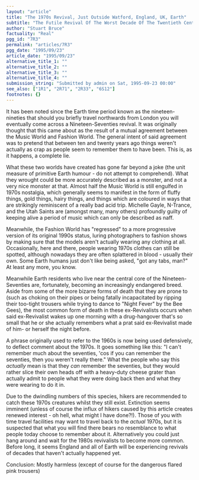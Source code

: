 ```yaml
---
layout: "article"
title: "The 1970s Revival, Just Outside Watford, England, UK, Earth"
subtitle: "The Futile Revival Of The Worst Decade Of The Twentieth Century"
author: "Stuart Bruce"
factuality: "Real"
pgg_id: "7R3"
permalink: "articles/7R3"
pgg_date: "1995/09/23"
article_date: "1995/09/23"
alternative_title_1: ""
alternative_title_2: ""
alternative_title_3: ""
alternative_title_4: ""
submission_string: "Submitted by admin on Sat, 1995-09-23 00:00"
see_also: ["1R1", "2R71", "2R33", "6S12"]
footnotes: {}
---
```

<div>
<p>It has been noted since the Earth time period known as the nineteen- nineties that should you briefly travel northwards from London you will eventually come across a Nineteen-Seventies revival. It was originally thought that this came about as the result of a mutual agreement between the Music World and Fashion World. The general intent of said agreement was to pretend that between ten and twenty years ago things weren't actually as crap as people seem to remember them to have been. This is, as it happens, a complete lie.</p>
<p>What these two worlds have created has gone far beyond a joke (the unit measure of primitive Earth humour - do not attempt to comprehend). What they wrought could be more accurately described as a monster, and not a very nice monster at that. Almost half the Music World is still engulfed in 1970s nostalgia, which generally seems to manifest in the form of fluffy things, gold things, hairy things, and things which are coloured in ways that are strikingly reminiscent of a really bad acid trip. Michelle Gayle, N-Trance, and the Utah Saints are (amongst many, many others) profoundly guilty of keeping alive a period of music which can only be described as naff.</p>
<p>Meanwhile, the Fashion World has "regressed" to a more progressive version of its original 1990s status, luring photographers to fashion shows by making sure that the models aren't actually wearing any clothing at all. Occasionally, here and there, people wearing 1970s clothes can still be spotted, although nowadays they are often splattered in blood - usually their own. Some Earth humans just don't like being asked, "got any tabs, man?" At least any more, you know.</p>
<p>Meanwhile Earth residents who live near the central core of the Nineteen- Seventies are, fortunately, becoming an increasingly endangered breed. Aside from some of the more bizarre forms of death that they are prone to (such as choking on their pipes or being fatally incapacitated by ripping their too-tight trousers while trying to dance to "Night Fever" by the Bee Gees), the most common form of death in these ex-Revivalists occurs when said ex-Revivalist wakes up one morning with a drug-hangover that's so small that he or she actually remembers what a prat said ex-Revivalist made of him- or herself the night before.</p>
<p>A phrase originally used to refer to the 1960s is now being used defensively, to deflect comment about the 1970s. It goes something like this: "I can't remember much about the seventies, 'cos if you can remember the seventies, then you weren't really there." What the people who say this <em>actually</em> mean is that they <em>can</em> remember the seventies, but they would rather slice their own heads off with a heavy-duty cheese grater than actually admit to people what they were doing back then and what they were wearing to do it in.</p>
<p>Due to the dwindling numbers of this species, hikers are recommended to catch these 1970s creatures whilst they still exist. Extinction seems imminent (unless of course the influx of hikers caused by this article creates renewed interest - oh hell, what might I have done?!). Those of you with time travel facilities may want to travel back to the <em>actual</em> 1970s, but it is suspected that what you will find there bears no resemblance to what people today choose to remember about it. Alternatively you could just hang around and wait for the 1980s revivalists to become more common. Before long, it seems England and all of Earth will be experiencing revivals of decades that haven't actually happened yet.</p>
<p>Conclusion: Mostly harmless (except of course for the dangerous flared pink trousers)</p>
</div>
